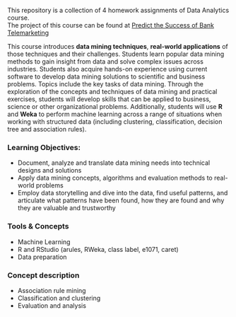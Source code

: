 This repository is a collection of 4 homework assignments of Data Analytics course. <br/>
The project of this course can be found at [Predict the Success of Bank Telemarketing](https://github.com/harper-he/R/tree/master/Predict%20the%20Success%20of%20Bank%20Telemarketing) 


This course introduces **data mining techniques**, **real-world applications** of those techniques and their challenges. Students learn popular data mining methods to gain insight from data and solve complex issues across industries. Students also acquire hands-on experience using current software to develop data mining solutions to scientific and business problems. Topics include the key tasks of data mining. Through the exploration of the concepts and techniques of data mining and practical exercises, students will develop skills that can be applied to business, science or other organizational problems. Additionally, students will use **R** and **Weka** to perform machine learning across a range of situations when working with structured data (including clustering, classification, decision tree and association rules).

### Learning Objectives:
* Document, analyze and translate data mining needs into technical designs and solutions
* Apply data mining concepts, algorithms and evaluation methods to real-world problems
* Employ data storytelling and dive into the data, find useful patterns, and articulate what patterns have been found, how they are found and why they are valuable and trustworthy

### Tools & Concepts
* Machine Learning
* R and RStudio (arules, RWeka, class label, e1071, caret)
* Data preparation

### Concept description
* Association rule mining
* Classification and clustering
* Evaluation and analysis
